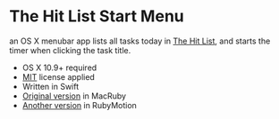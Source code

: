 The Hit List Start Menu
=======================

an OS X menubar app lists all tasks today in [The Hit List](http://www.karelia.com/products/the-hit-list/mac.html), and starts the timer when clicking the task title.

- OS X 10.9+ required
- [MIT](http://opensource.org/licenses/MIT) license applied
- Written in Swift
- [Original version](https://github.com/himynameisjonas/the-hit-list-menu-bar-app) in MacRuby
- [Another version](https://github.com/cyberfox/thlmenubar) in RubyMotion
